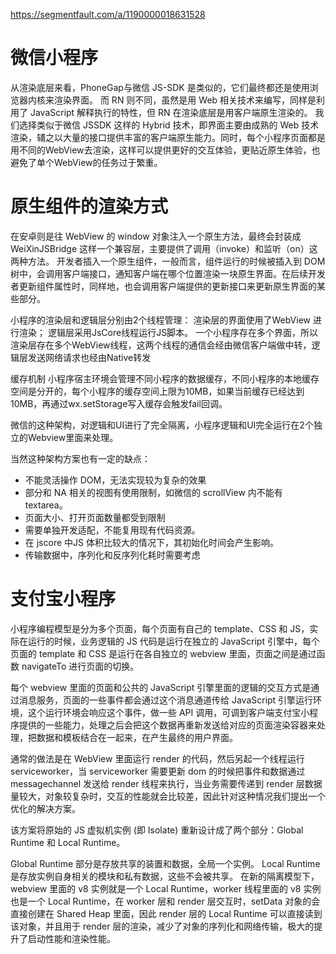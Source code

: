 https://segmentfault.com/a/1190000018631528

# 微信小程序
从渲染底层来看，PhoneGap与微信 JS-SDK 是类似的，它们最终都还是使用浏览器内核来渲染界面。
而 RN 则不同，虽然是用 Web 相关技术来编写，同样是利用了 JavaScript 解释执行的特性，但 RN 在渲染底层是用客户端原生渲染的。
我们选择类似于微信 JSSDK 这样的 Hybrid 技术，即界面主要由成熟的 Web 技术渲染，辅之以大量的接口提供丰富的客户端原生能力。同时，每个小程序页面都是用不同的WebView去渲染，这样可以提供更好的交互体验，更贴近原生体验，也避免了单个WebView的任务过于繁重。

# 原生组件的渲染方式
在安卓则是往 WebView 的 window 对象注入一个原生方法，最终会封装成 WeiXinJSBridge 这样一个兼容层，主要提供了调用（invoke）和监听（on）这两种方法。
开发者插入一个原生组件，一般而言，组件运行的时候被插入到 DOM 树中，会调用客户端接口，通知客户端在哪个位置渲染一块原生界面。在后续开发者更新组件属性时，同样地，也会调用客户端提供的更新接口来更新原生界面的某些部分。


小程序的渲染层和逻辑层分别由2个线程管理：
渲染层的界面使用了WebView 进行渲染；
逻辑层采用JsCore线程运行JS脚本。
一个小程序存在多个界面，所以渲染层存在多个WebView线程，这两个线程的通信会经由微信客户端做中转，逻辑层发送网络请求也经由Native转发

缓存机制
小程序宿主环境会管理不同小程序的数据缓存，不同小程序的本地缓存空间是分开的，每个小程序的缓存空间上限为10MB，如果当前缓存已经达到10MB，再通过wx.setStorage写入缓存会触发fail回调。

微信的这种架构，对逻辑和UI进行了完全隔离，小程序逻辑和UI完全运行在2个独立的Webview里面来处理。

当然这种架构方案也有一定的缺点：
- 不能灵活操作 DOM，无法实现较为复杂的效果
- 部分和 NA 相关的视图有使用限制，如微信的 scrollView 内不能有 textarea。
- 页面大小、打开页面数量都受到限制
- 需要单独开发适配，不能复用现有代码资源。
- 在 jscore 中JS 体积比较大的情况下，其初始化时间会产生影响。
- 传输数据中，序列化和反序列化耗时需要考虑


# 支付宝小程序
小程序编程模型是分为多个页面，每个页面有自己的 template、CSS 和 JS，实际在运行的时候，业务逻辑的 JS 代码是运行在独立的 JavaScript 引擎中，每个页面的 template 和 CSS 是运行在各自独立的 webview 里面，页面之间是通过函数 navigateTo 进行页面的切换。

每个 webview 里面的页面和公共的 JavaScript 引擎里面的逻辑的交互方式是通过消息服务，页面的一些事件都会通过这个消息通道传给 JavaScript 引擎运行环境，这个运行环境会响应这个事件，做一些 API 调用，可调到客户端支付宝小程序提供的一些能力，处理之后会把这个数据再重新发送给对应的页面渲染容器来处理，把数据和模板结合在一起来，在产生最终的用户界面。

通常的做法是在 WebView 里面运行 render 的代码，然后另起一个线程运行 serviceworker，当 serviceworker 需要更新 dom 的时候把事件和数据通过 messagechannel 发送给 render 线程来执行，当业务需要传递到 render 层数据量较大，对象较复杂时，交互的性能就会比较差，因此针对这种情况我们提出一个优化的解决方案。

该方案将原始的 JS 虚拟机实例 (即 Isolate) 重新设计成了两个部分：Global Runtime 和 Local Runtime。

Global Runtime 部分是存放共享的装置和数据，全局一个实例。
Local Runtime 是存放实例自身相关的模块和私有数据，这些不会被共享。
在新的隔离模型下，webview 里面的 v8 实例就是一个 Local Runtime，worker 线程里面的 v8 实例也是一个 Local Runtime，在 worker 层和 render 层交互时，setData 对象的会直接创建在 Shared Heap 里面，因此 render 层的 Local Runtime 可以直接读到该对象，并且用于 render 层的渲染，减少了对象的序列化和网络传输，极大的提升了启动性能和渲染性能。

